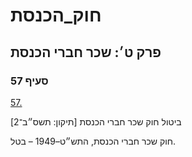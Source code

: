 # חוק_הכנסת

## פרק ט׳: שכר חברי הכנסת

### סעיף 57

[57.](https://he.wikisource.org/wiki/חוק_הכנסת#סעיף_57)

ביטול חוק שכר חברי הכנסת [תיקון: תשס״ב־2]

חוק שכר חברי הכנסת, התש״ט–1949 – בטל.